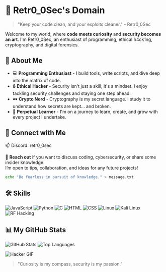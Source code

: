 # 👾 Retr0_0Sec's Domain

> "Keep your code clean, and your exploits cleaner." - Retr0_0Sec

Welcome to my world, where **code meets curiosity** and **security becomes an art**. I'm Retr0_0Sec, an enthusiast of programming, ethical h4ck1ng, cryptography, and digital forensics.


## 🧠 About Me

- 💻 **Programming Enthusiast** - I build tools, write scripts, and dive deep into the matrix of code.
- 🔒 **Ethical Hacker** - Security isn't just a skill; it's a mindset. I enjoy tackling security challenges and staying one step ahead.
- 🕶️ **Crypto Nerd** - Cryptography is my secret language. I study it to understand how secrets are kept... and broken.
- 🧩 **Perpetual Learner** - I'm on a journey to learn, create, and grow with every project I undertake.


## 🔎 Connect with Me


📫 Discord: retr0_0sec


💬 **Reach out** if you want to discuss coding, cybersecurity, or share some insider knowledge.<br> I’m open to tips, collaboration, and ideas for any future projects!

```bash
echo "Be fearless in pursuit of knowledge." > message.txt
```
## 🛠️ Skills
![JavaScript](https://img.shields.io/badge/-JavaScript-F7DF1E?style=flat&logo=javascript&logoColor=black)
![Python](https://img.shields.io/badge/-Python-3776AB?style=flat&logo=python&logoColor=white)
![C](https://img.shields.io/badge/-C-A8B9CC?style=flat&logo=c&logoColor=white)
![HTML](https://img.shields.io/badge/-HTML-E34F26?style=flat&logo=html5&logoColor=white)
![CSS](https://img.shields.io/badge/-CSS-1572B6?style=flat&logo=css3&logoColor=white)
![Linux](https://img.shields.io/badge/-Linux-FCC624?style=flat&logo=linux&logoColor=black)
![Kali Linux](https://img.shields.io/badge/-Kali%20Linux-557C94?style=flat&logo=kali-linux&logoColor=white)
![RF Hacking](https://img.shields.io/badge/RF_Hacking-2c2c2c?style=flat&logo=radio&logoColor=white)

## 📊 My GitHub Stats
![GitHub Stats](https://github-readme-stats.vercel.app/api?username=Retr0-0Sec&show_icons=true&theme=radical)
![Top Languages](https://github-readme-stats.vercel.app/api/top-langs/?username=Retr0-0Sec&layout=compact&theme=radical)



![Hacker GIF](https://i.gifer.com/xK.gif)

> "Curiosity is my compass, security is my passion."
